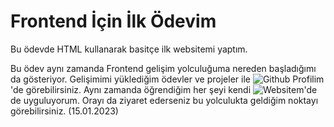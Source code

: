 # Frontend İçin İlk Ödevim
Bu ödevde HTML kullanarak basitçe ilk websitemi yaptım. 


Bu ödev aynı zamanda Frontend gelişim yolculuğuma nereden başladığımı da gösteriyor. Gelişimimi yüklediğim ödevler ve projeler ile ![Github Profilim](https://github.com/srdrbl)'de görebilirsiniz. Aynı zamanda öğrendiğim her şeyi kendi ![Websitem](https://www.serdarbal.com)'de de uyguluyorum. Orayı da ziyaret ederseniz bu yolculukta geldiğim noktayı görebilirsiniz. (15.01.2023)